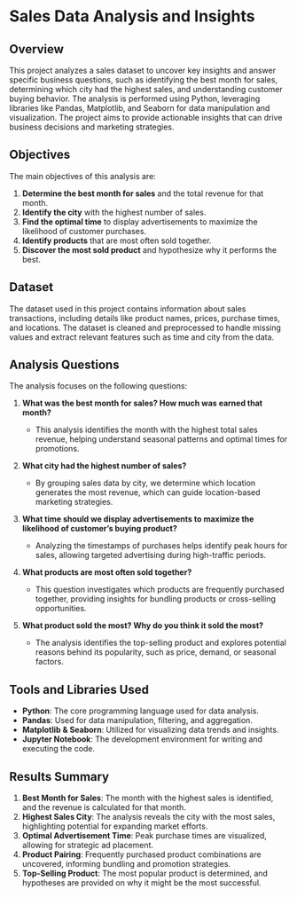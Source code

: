 # Sales Data Analysis and Insights

## Overview
This project analyzes a sales dataset to uncover key insights and answer specific business questions, such as identifying the best month for sales, determining which city had the highest sales, and understanding customer buying behavior. The analysis is performed using Python, leveraging libraries like Pandas, Matplotlib, and Seaborn for data manipulation and visualization. The project aims to provide actionable insights that can drive business decisions and marketing strategies.

## Objectives
The main objectives of this analysis are:
1. **Determine the best month for sales** and the total revenue for that month.
2. **Identify the city** with the highest number of sales.
3. **Find the optimal time** to display advertisements to maximize the likelihood of customer purchases.
4. **Identify products** that are most often sold together.
5. **Discover the most sold product** and hypothesize why it performs the best.

## Dataset
The dataset used in this project contains information about sales transactions, including details like product names, prices, purchase times, and locations. The dataset is cleaned and preprocessed to handle missing values and extract relevant features such as time and city from the data.

## Analysis Questions
The analysis focuses on the following questions:
1. **What was the best month for sales? How much was earned that month?**
   - This analysis identifies the month with the highest total sales revenue, helping understand seasonal patterns and optimal times for promotions.
   
2. **What city had the highest number of sales?**
   - By grouping sales data by city, we determine which location generates the most revenue, which can guide location-based marketing strategies.

3. **What time should we display advertisements to maximize the likelihood of customer’s buying product?**
   - Analyzing the timestamps of purchases helps identify peak hours for sales, allowing targeted advertising during high-traffic periods.

4. **What products are most often sold together?**
   - This question investigates which products are frequently purchased together, providing insights for bundling products or cross-selling opportunities.

5. **What product sold the most? Why do you think it sold the most?**
   - The analysis identifies the top-selling product and explores potential reasons behind its popularity, such as price, demand, or seasonal factors.

## Tools and Libraries Used
- **Python**: The core programming language used for data analysis.
- **Pandas**: Used for data manipulation, filtering, and aggregation.
- **Matplotlib & Seaborn**: Utilized for visualizing data trends and insights.
- **Jupyter Notebook**: The development environment for writing and executing the code.

## Results Summary
1. **Best Month for Sales**: The month with the highest sales is identified, and the revenue is calculated for that month.
2. **Highest Sales City**: The analysis reveals the city with the most sales, highlighting potential for expanding market efforts.
3. **Optimal Advertisement Time**: Peak purchase times are visualized, allowing for strategic ad placement.
4. **Product Pairing**: Frequently purchased product combinations are uncovered, informing bundling and promotion strategies.
5. **Top-Selling Product**: The most popular product is determined, and hypotheses are provided on why it might be the most successful.
